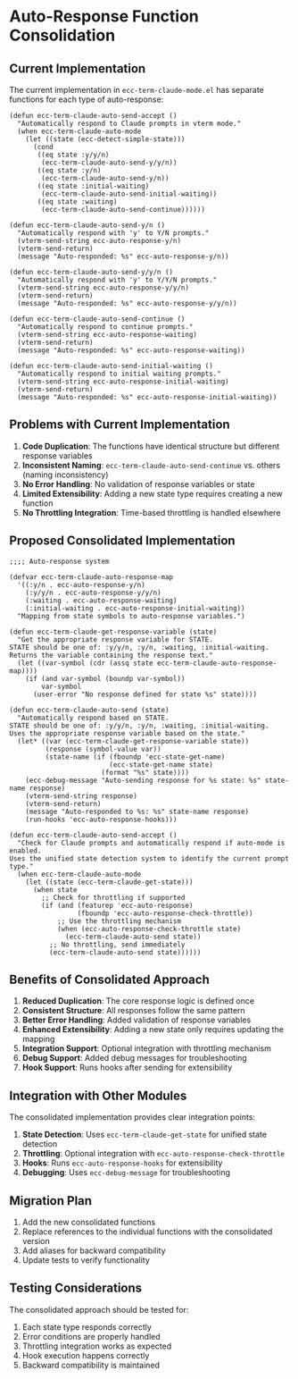 # Auto-Response Function Consolidation

## Current Implementation

The current implementation in `ecc-term-claude-mode.el` has separate functions for each type of auto-response:

```elisp
(defun ecc-term-claude-auto-send-accept ()
  "Automatically respond to Claude prompts in vterm mode."
  (when ecc-term-claude-auto-mode
    (let ((state (ecc-detect-simple-state)))
      (cond
       ((eq state :y/y/n)
        (ecc-term-claude-auto-send-y/y/n))
       ((eq state :y/n)
        (ecc-term-claude-auto-send-y/n))
       ((eq state :initial-waiting)
        (ecc-term-claude-auto-send-initial-waiting))
       ((eq state :waiting)
        (ecc-term-claude-auto-send-continue))))))

(defun ecc-term-claude-auto-send-y/n ()
  "Automatically respond with 'y' to Y/N prompts."
  (vterm-send-string ecc-auto-response-y/n)
  (vterm-send-return)
  (message "Auto-responded: %s" ecc-auto-response-y/n))

(defun ecc-term-claude-auto-send-y/y/n ()
  "Automatically respond with 'y' to Y/Y/N prompts."
  (vterm-send-string ecc-auto-response-y/y/n)
  (vterm-send-return)
  (message "Auto-responded: %s" ecc-auto-response-y/y/n))

(defun ecc-term-claude-auto-send-continue ()
  "Automatically respond to continue prompts."
  (vterm-send-string ecc-auto-response-waiting)
  (vterm-send-return)
  (message "Auto-responded: %s" ecc-auto-response-waiting))

(defun ecc-term-claude-auto-send-initial-waiting ()
  "Automatically respond to initial waiting prompts."
  (vterm-send-string ecc-auto-response-initial-waiting)
  (vterm-send-return)
  (message "Auto-responded: %s" ecc-auto-response-initial-waiting))
```

## Problems with Current Implementation

1. **Code Duplication**: The functions have identical structure but different response variables
2. **Inconsistent Naming**: `ecc-term-claude-auto-send-continue` vs. others (naming inconsistency)
3. **No Error Handling**: No validation of response variables or state
4. **Limited Extensibility**: Adding a new state type requires creating a new function
5. **No Throttling Integration**: Time-based throttling is handled elsewhere

## Proposed Consolidated Implementation

```elisp
;;;; Auto-response system

(defvar ecc-term-claude-auto-response-map
  '((:y/n . ecc-auto-response-y/n)
    (:y/y/n . ecc-auto-response-y/y/n)
    (:waiting . ecc-auto-response-waiting)
    (:initial-waiting . ecc-auto-response-initial-waiting))
  "Mapping from state symbols to auto-response variables.")

(defun ecc-term-claude-get-response-variable (state)
  "Get the appropriate response variable for STATE.
STATE should be one of: :y/y/n, :y/n, :waiting, :initial-waiting.
Returns the variable containing the response text."
  (let ((var-symbol (cdr (assq state ecc-term-claude-auto-response-map))))
    (if (and var-symbol (boundp var-symbol))
        var-symbol
      (user-error "No response defined for state %s" state))))

(defun ecc-term-claude-auto-send (state)
  "Automatically respond based on STATE.
STATE should be one of: :y/y/n, :y/n, :waiting, :initial-waiting.
Uses the appropriate response variable based on the state."
  (let* ((var (ecc-term-claude-get-response-variable state))
         (response (symbol-value var))
         (state-name (if (fboundp 'ecc-state-get-name)
                         (ecc-state-get-name state)
                       (format "%s" state))))
    (ecc-debug-message "Auto-sending response for %s state: %s" state-name response)
    (vterm-send-string response)
    (vterm-send-return)
    (message "Auto-responded to %s: %s" state-name response)
    (run-hooks 'ecc-auto-response-hooks)))

(defun ecc-term-claude-auto-send-accept ()
  "Check for Claude prompts and automatically respond if auto-mode is enabled.
Uses the unified state detection system to identify the current prompt type."
  (when ecc-term-claude-auto-mode
    (let ((state (ecc-term-claude-get-state)))
      (when state
        ;; Check for throttling if supported
        (if (and (featurep 'ecc-auto-response)
                 (fboundp 'ecc-auto-response-check-throttle))
            ;; Use the throttling mechanism
            (when (ecc-auto-response-check-throttle state)
              (ecc-term-claude-auto-send state))
          ;; No throttling, send immediately
          (ecc-term-claude-auto-send state))))))
```

## Benefits of Consolidated Approach

1. **Reduced Duplication**: The core response logic is defined once
2. **Consistent Structure**: All responses follow the same pattern
3. **Better Error Handling**: Added validation of response variables
4. **Enhanced Extensibility**: Adding a new state only requires updating the mapping
5. **Integration Support**: Optional integration with throttling mechanism
6. **Debug Support**: Added debug messages for troubleshooting
7. **Hook Support**: Runs hooks after sending for extensibility

## Integration with Other Modules

The consolidated implementation provides clear integration points:

1. **State Detection**: Uses `ecc-term-claude-get-state` for unified state detection
2. **Throttling**: Optional integration with `ecc-auto-response-check-throttle`
3. **Hooks**: Runs `ecc-auto-response-hooks` for extensibility
4. **Debugging**: Uses `ecc-debug-message` for troubleshooting

## Migration Plan

1. Add the new consolidated functions
2. Replace references to the individual functions with the consolidated version
3. Add aliases for backward compatibility
4. Update tests to verify functionality

## Testing Considerations

The consolidated approach should be tested for:

1. Each state type responds correctly
2. Error conditions are properly handled
3. Throttling integration works as expected
4. Hook execution happens correctly
5. Backward compatibility is maintained